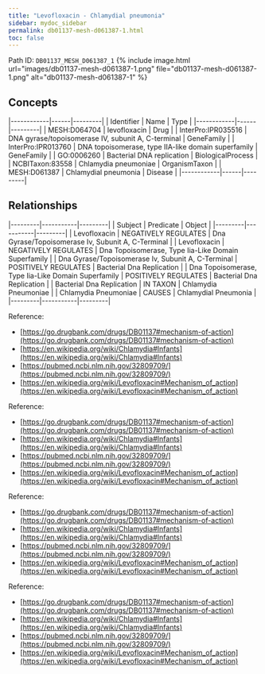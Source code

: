```yaml
---
title: "Levofloxacin - Chlamydial pneumonia"
sidebar: mydoc_sidebar
permalink: db01137-mesh-d061387-1.html
toc: false 
---
```



Path ID: `DB01137_MESH_D061387_1`
{% include image.html url="images/db01137-mesh-d061387-1.png" file="db01137-mesh-d061387-1.png" alt="db01137-mesh-d061387-1" %}

## Concepts

|------------|------|---------|
| Identifier | Name | Type    |
|------------|------|---------|
| MESH:D064704 | levofloxacin | Drug |
| InterPro:IPR035516 | DNA gyrase/topoisomerase IV, subunit A, C-terminal | GeneFamily |
| InterPro:IPR013760 | DNA topoisomerase, type IIA-like domain superfamily | GeneFamily |
| GO:0006260 | Bacterial DNA replication | BiologicalProcess |
| NCBITaxon:83558 | Chlamydia pneumoniae | OrganismTaxon |
| MESH:D061387 | Chlamydial pneumonia | Disease |
|------------|------|---------|

## Relationships

|---------|-----------|---------|
| Subject | Predicate | Object  |
|---------|-----------|---------|
| Levofloxacin | NEGATIVELY REGULATES | Dna Gyrase/Topoisomerase Iv, Subunit A, C-Terminal |
| Levofloxacin | NEGATIVELY REGULATES | Dna Topoisomerase, Type Iia-Like Domain Superfamily |
| Dna Gyrase/Topoisomerase Iv, Subunit A, C-Terminal | POSITIVELY REGULATES | Bacterial Dna Replication |
| Dna Topoisomerase, Type Iia-Like Domain Superfamily | POSITIVELY REGULATES | Bacterial Dna Replication |
| Bacterial Dna Replication | IN TAXON | Chlamydia Pneumoniae |
| Chlamydia Pneumoniae | CAUSES | Chlamydial Pneumonia |
|---------|-----------|---------|

Reference: 
  - [https://go.drugbank.com/drugs/DB01137#mechanism-of-action](https://go.drugbank.com/drugs/DB01137#mechanism-of-action)
  - [https://en.wikipedia.org/wiki/Chlamydia#Infants](https://en.wikipedia.org/wiki/Chlamydia#Infants)
  - [https://pubmed.ncbi.nlm.nih.gov/32809709/](https://pubmed.ncbi.nlm.nih.gov/32809709/)
  - [https://en.wikipedia.org/wiki/Levofloxacin#Mechanism_of_action](https://en.wikipedia.org/wiki/Levofloxacin#Mechanism_of_action)

Reference: 
  - [https://go.drugbank.com/drugs/DB01137#mechanism-of-action](https://go.drugbank.com/drugs/DB01137#mechanism-of-action)
  - [https://en.wikipedia.org/wiki/Chlamydia#Infants](https://en.wikipedia.org/wiki/Chlamydia#Infants)
  - [https://pubmed.ncbi.nlm.nih.gov/32809709/](https://pubmed.ncbi.nlm.nih.gov/32809709/)
  - [https://en.wikipedia.org/wiki/Levofloxacin#Mechanism_of_action](https://en.wikipedia.org/wiki/Levofloxacin#Mechanism_of_action)

Reference: 
  - [https://go.drugbank.com/drugs/DB01137#mechanism-of-action](https://go.drugbank.com/drugs/DB01137#mechanism-of-action)
  - [https://en.wikipedia.org/wiki/Chlamydia#Infants](https://en.wikipedia.org/wiki/Chlamydia#Infants)
  - [https://pubmed.ncbi.nlm.nih.gov/32809709/](https://pubmed.ncbi.nlm.nih.gov/32809709/)
  - [https://en.wikipedia.org/wiki/Levofloxacin#Mechanism_of_action](https://en.wikipedia.org/wiki/Levofloxacin#Mechanism_of_action)

Reference: 
  - [https://go.drugbank.com/drugs/DB01137#mechanism-of-action](https://go.drugbank.com/drugs/DB01137#mechanism-of-action)
  - [https://en.wikipedia.org/wiki/Chlamydia#Infants](https://en.wikipedia.org/wiki/Chlamydia#Infants)
  - [https://pubmed.ncbi.nlm.nih.gov/32809709/](https://pubmed.ncbi.nlm.nih.gov/32809709/)
  - [https://en.wikipedia.org/wiki/Levofloxacin#Mechanism_of_action](https://en.wikipedia.org/wiki/Levofloxacin#Mechanism_of_action)
